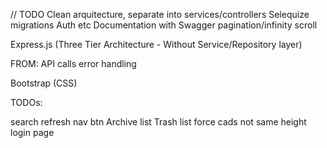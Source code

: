 // TODO
Clean arquitecture, separate into services/controllers
Selequize migrations
Auth
etc
Documentation with Swagger
pagination/infinity scroll

Express.js (Three Tier Architecture - Without Service/Repository layer)

FROM: API calls error handling

Bootstrap (CSS)

TODOs:

search
refresh nav btn
Archive list
Trash list
force cads not same height
login page